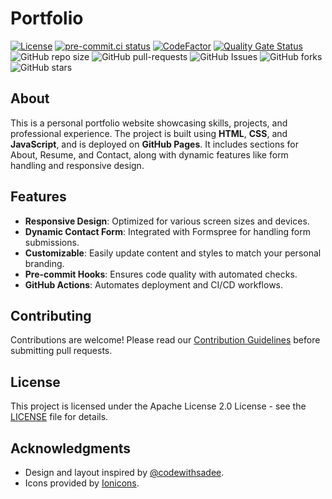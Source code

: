 # Portfolio

[![License](https://img.shields.io/badge/License-Apache_2.0-blue.svg)](https://img.shields.io/github/license/gvatsal60/portfolio)
[![pre-commit.ci status](https://results.pre-commit.ci/badge/github/gvatsal60/portfolio/master.svg)](https://results.pre-commit.ci/latest/github/gvatsal60/portfolio/HEAD)
[![CodeFactor](https://www.codefactor.io/repository/github/gvatsal60/portfolio/badge)](https://www.codefactor.io/repository/github/gvatsal60/portfolio)
[![Quality Gate Status](https://sonarcloud.io/api/project_badges/measure?project=gvatsal60_portfolio2&metric=alert_status)](https://sonarcloud.io/summary/new_code?id=gvatsal60_portfolio2)
![GitHub repo size](https://img.shields.io/github/repo-size/gvatsal60/portfolio)
![GitHub pull-requests](https://img.shields.io/github/issues-pr/gvatsal60/portfolio)
![GitHub Issues](https://img.shields.io/github/issues/gvatsal60/portfolio)
![GitHub forks](https://img.shields.io/github/forks/gvatsal60/portfolio)
![GitHub stars](https://img.shields.io/github/stars/gvatsal60/portfolio)

## About

This is a personal portfolio website showcasing skills, projects, and professional experience.
The project is built using **HTML**, **CSS**, and **JavaScript**, and is deployed on **GitHub Pages**.
It includes sections for About, Resume, and Contact, along with dynamic features like form handling
and responsive design.

## Features

- **Responsive Design**: Optimized for various screen sizes and devices.
- **Dynamic Contact Form**: Integrated with Formspree for handling form submissions.
- **Customizable**: Easily update content and styles to match your personal branding.
- **Pre-commit Hooks**: Ensures code quality with automated checks.
- **GitHub Actions**: Automates deployment and CI/CD workflows.

## Contributing

Contributions are welcome! Please read our
[Contribution Guidelines](https://github.com/gvatsal60/portfolio/blob/HEAD/CONTRIBUTING.md)
before submitting pull requests.

## License

This project is licensed under the Apache License 2.0 License -
see the [LICENSE](https://github.com/gvatsal60/portfolio/blob/HEAD/LICENSE)
file for details.

## Acknowledgments

- Design and layout inspired by [@codewithsadee](https://github.com/codewithsadee).
- Icons provided by [Ionicons](https://ionicons.com/).
